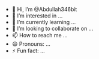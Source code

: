- 👋 Hi, I’m @Abdullah346bit
- 👀 I’m interested in ...
- 🌱 I’m currently learning ...
- 💞️ I’m looking to collaborate on ...
- 📫 How to reach me ...
- 😄 Pronouns: ...
- ⚡ Fun fact: ...

<!---
Abdullah346bit/Abdullah346bit is a ✨ special ✨ repository because its `README.md` (this file) appears on your GitHub profile.
You can click the Preview link to take a look at your changes.
--->
